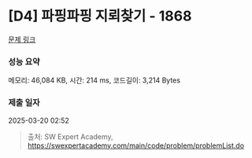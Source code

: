 # [D4] 파핑파핑 지뢰찾기 - 1868 

[문제 링크](https://swexpertacademy.com/main/code/problem/problemDetail.do?contestProbId=AV5LwsHaD1MDFAXc) 

### 성능 요약

메모리: 46,084 KB, 시간: 214 ms, 코드길이: 3,214 Bytes

### 제출 일자

2025-03-20 02:52



> 출처: SW Expert Academy, https://swexpertacademy.com/main/code/problem/problemList.do